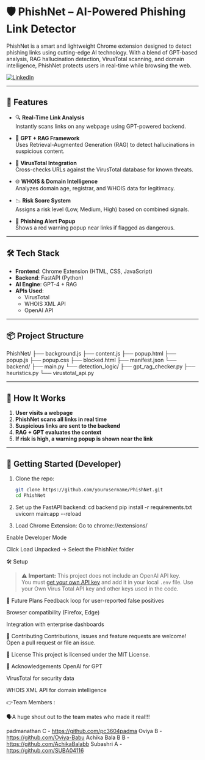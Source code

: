 ﻿# 🛡️ PhishNet – AI-Powered Phishing Link Detector 

PhishNet is a smart and lightweight Chrome extension designed to detect phishing links using cutting-edge AI technology. With a blend of GPT-based analysis, RAG hallucination detection, VirusTotal scanning, and domain intelligence, PhishNet protects users in real-time while browsing the web.

[![LinkedIn](https://img.shields.io/badge/LinkedIn-Connect-blue?logo=linkedin)](https://www.linkedin.com/in/padmanathan-c-070251316/)



---

## 🚀 Features

- 🔍 **Real-Time Link Analysis**  
  Instantly scans links on any webpage using GPT-powered backend.

- 🧠 **GPT + RAG Framework**  
  Uses Retrieval-Augmented Generation (RAG) to detect hallucinations in suspicious content.

- 🦠 **VirusTotal Integration**  
  Cross-checks URLs against the VirusTotal database for known threats.

- 🌐 **WHOIS & Domain Intelligence**  
  Analyzes domain age, registrar, and WHOIS data for legitimacy.

- 📉 **Risk Score System**  
  Assigns a risk level (Low, Medium, High) based on combined signals.

- 🚫 **Phishing Alert Popup**  
  Shows a red warning popup near links if flagged as dangerous.

---

## 🛠️ Tech Stack

- **Frontend**: Chrome Extension (HTML, CSS, JavaScript)
- **Backend**: FastAPI (Python)
- **AI Engine**: GPT-4 + RAG
- **APIs Used**:
  - VirusTotal
  - WHOIS XML API
  - OpenAI API

---

## 📦 Project Structure

PhishNet/
├── background.js
├── content.js
├── popup.html
├── popup.js
├── popup.css
├── blocked.html
├── manifest.json
└── backend/
├── main.py
└── detection_logic/
├── gpt_rag_checker.py
├── heuristics.py
└── virustotal_api.py

---

## 🧪 How It Works

1. **User visits a webpage**
2. **PhishNet scans all links in real time**
3. **Suspicious links are sent to the backend**
4. **RAG + GPT evaluates the context**
5. **If risk is high, a warning popup is shown near the link**

---

## 🚀 Getting Started (Developer)

1. Clone the repo:
   ```bash
   git clone https://github.com/yourusername/PhishNet.git
   cd PhishNet

2. Set up the FastAPI backend:
     cd backend
pip install -r requirements.txt
uvicorn main:app --reload

3. Load Chrome Extension:
Go to chrome://extensions/

Enable Developer Mode

Click Load Unpacked → Select the PhishNet folder

🛠️ Setup
> ⚠️ **Important:** This project does not include an OpenAI API key.  
> You must [get your own API key](https://platform.openai.com/) and add it in your local `.env` file.
> Use your Own Virus Total API key and other keys used in the code.


🧠 Future Plans
Feedback loop for user-reported false positives

Browser compatibility (Firefox, Edge)

Integration with enterprise dashboards

🤝 Contributing
Contributions, issues and feature requests are welcome!
Open a pull request or file an issue.

📄 License
This project is licensed under the MIT License.

🙏 Acknowledgements
OpenAI for GPT

VirusTotal for security data

WHOIS XML API for domain intelligence

👉Team  Members :

🗣️A huge shout out to the team mates who made it real!!!


padmanathan C - https://github.com/pc3604padma
Oviya B - https://github.com/Oviya-Babu
Achika Bala B B -https://github.com/AchikaBalabb
Subashri A - https://github.com/SUBA04116




